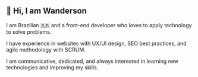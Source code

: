 ## 👋 Hi, I am Wanderson

I am Brazilian 🇧🇷 and a front-end developer who loves to apply technology to solve problems.

I have experience in websites with UX/UI design, SEO best practices, and agile methodology with SCRUM.

I am communicative, dedicated, and always interested in learning new technologies and improving my skills.
